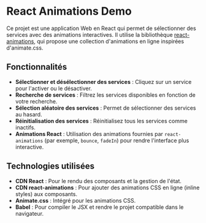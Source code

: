 # React Animations Demo

Ce projet est une application Web en React qui permet de sélectionner des services avec des animations interactives. Il utilise la bibliothèque [react-animations](https://www.npmjs.com/package/react-animations), qui propose une collection d'animations en ligne inspirées d'animate.css.

## Fonctionnalités

- **Sélectionner et désélectionner des services** : Cliquez sur un service pour l'activer ou le désactiver.
- **Recherche de services** : Filtrez les services disponibles en fonction de votre recherche.
- **Sélection aléatoire des services** : Permet de sélectionner des services au hasard.
- **Réinitialisation des services** : Réinitialisez tous les services comme inactifs.
- **Animations React** : Utilisation des animations fournies par `react-animations` (par exemple, `bounce`, `fadeIn`) pour rendre l'interface plus interactive.

## Technologies utilisées

- **CDN React** : Pour le rendu des composants et la gestion de l'état.
- **CDN react-animations** : Pour ajouter des animations CSS en ligne (inline styles) aux composants.
- **Animate.css** : Intégré pour les animations CSS.
- **Babel** : Pour compiler le JSX et rendre le projet compatible dans le navigateur.
